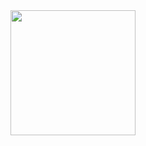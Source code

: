 <div align="center">
  <img height="200" src="https://thumbs.gfycat.com/DifferentFlashyFeline-max-1mb.gif"/>
</div>
